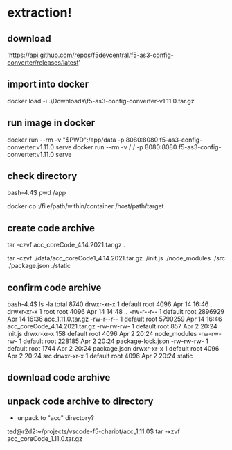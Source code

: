 
# extraction!

## download

'https://api.github.com/repos/f5devcentral/f5-as3-config-converter/releases/latest'

## import into docker

docker load -i .\Downloads\f5-as3-config-converter-v1.11.0.tar.gz

## run image in docker

docker run --rm -v "$PWD":/app/data -p 8080:8080 f5-as3-config-converter:v1.11.0 serve
docker run --rm -v /:/ -p 8080:8080 f5-as3-config-converter:v1.11.0 serve

## check directory

bash-4.4$ pwd
/app

docker cp <containerId>:/file/path/within/container /host/path/target

<!-- docker exec -it 39ad068e1282618d6f94531ce9f9e1bc9e5cf53ed45bb1973287440efa595165 bash < -->

## create code archive

tar -czvf acc_coreCode_4.14.2021.tar.gz .

tar -czvf ./data/acc_coreCode1_4.14.2021.tar.gz ./init.js ./node_modules ./src ./package.json ./static

## confirm code archive

bash-4.4$ ls -la
total 8740
drwxr-xr-x   1 default root    4096 Apr 14 16:46 .
drwxr-xr-x   1 root    root    4096 Apr 14 14:48 ..
-rw-r--r--   1 default root 2896929 Apr 14 16:36 acc_1.11.0.tar.gz
-rw-r--r--   1 default root 5790259 Apr 14 16:46 acc_coreCode_4.14.2021.tar.gz
-rw-rw-rw-   1 default root     857 Apr  2 20:24 init.js
drwxr-xr-x 158 default root    4096 Apr  2 20:24 node_modules
-rw-rw-rw-   1 default root  228185 Apr  2 20:24 package-lock.json
-rw-rw-rw-   1 default root    1744 Apr  2 20:24 package.json
drwxr-xr-x   1 default root    4096 Apr  2 20:24 src
drwxr-xr-x   1 default root    4096 Apr  2 20:24 static

## download code archive

## unpack code archive to directory

* unpack to "acc" directory?

ted@r2d2:~/projects/vscode-f5-chariot/acc_1.11.0$ tar -xzvf acc_coreCode_1.11.0.tar.gz
